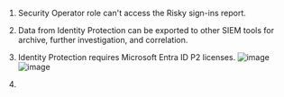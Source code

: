 1. Security Operator role can't access the Risky sign-ins report.
2. Data from Identity Protection can be exported to other SIEM tools for archive, further investigation, and correlation.
3. Identity Protection requires Microsoft Entra ID P2 licenses. 
![image](https://github.com/IOxCyber/Cloud-Certs/assets/40174034/10853224-abc3-4d57-9f8e-6b7c443aff1b)
![image](https://github.com/IOxCyber/Cloud-Certs/assets/40174034/e8149ee0-8fba-45e2-9f60-889e80008903)

4. 
